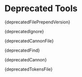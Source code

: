 # Deprecated Tools

{deprecatedFilePrependVersion}

{deprecatedIgnore}

{deprecatedCannonFile}

{deprecatedFind}

{deprecatedCannon}

{deprecatedTokensFile}
